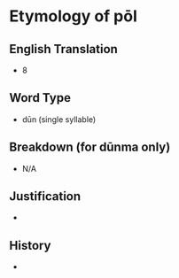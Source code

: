 # Etymology of pōl

## English Translation
- 8

## Word Type
- dūn (single syllable)

## Breakdown (for dūnma only)
- N/A

## Justification
- 

## History
- 
